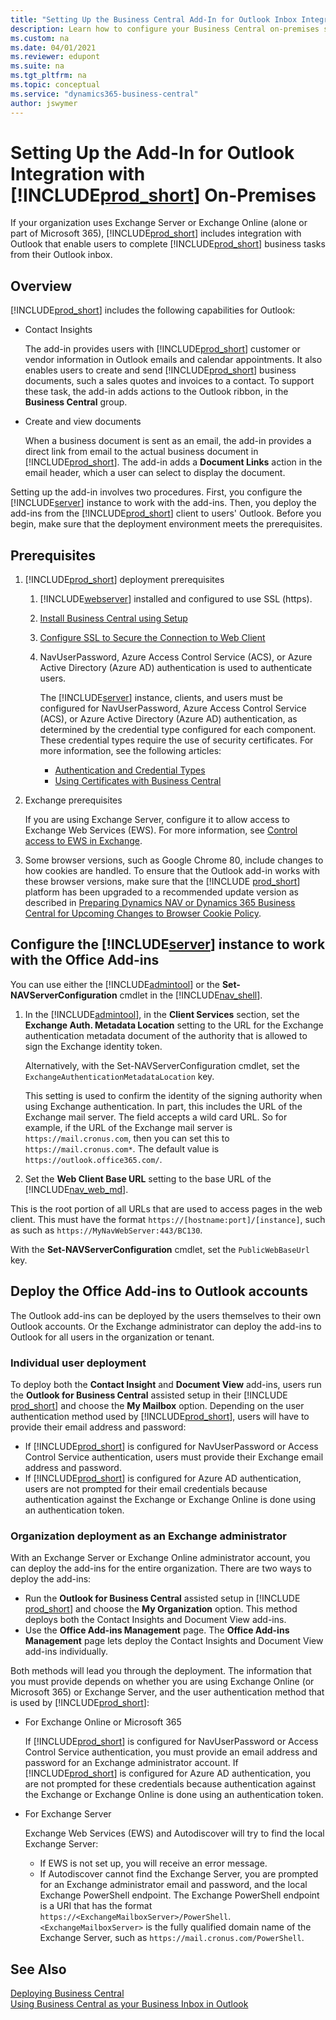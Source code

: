 ```yaml
---
title: "Setting Up the Business Central Add-In for Outlook Inbox Integration"
description: Learn how to configure your Business Central on-premises solution so that users can work with Business Central data in Outlook.
ms.custom: na
ms.date: 04/01/2021
ms.reviewer: edupont
ms.suite: na
ms.tgt_pltfrm: na
ms.topic: conceptual
ms.service: "dynamics365-business-central"
author: jswymer
---
```

# Setting Up the Add-In for Outlook Integration with [!INCLUDE[prod_short](../developer/includes/prod_short.md)] On-Premises

If your organization uses Exchange Server or Exchange Online (alone or part of Microsoft 365), [!INCLUDE[prod_short](../developer/includes/prod_short.md)] includes integration with Outlook that enable users to complete [!INCLUDE[prod_short](../developer/includes/prod_short.md)] business tasks from their Outlook inbox.  

## Overview

[!INCLUDE[prod_short](../developer/includes/prod_short.md)] includes the following capabilities for Outlook:

- Contact Insights

    The add-in provides users with [!INCLUDE[prod_short](../developer/includes/prod_short.md)] customer or vendor information in Outlook emails and calendar appointments. It also enables users to create and send [!INCLUDE[prod_short](../developer/includes/prod_short.md)] business documents, such a sales quotes and invoices to a contact. To support these task, the add-in adds actions to the Outlook ribbon, in the **Business Central** group.  

- Create and view documents

    When a business document is sent as an email, the add-in provides a direct link from email to the actual business document in [!INCLUDE[prod_short](../developer/includes/prod_short.md)]. The add-in adds a **Document Links** action in the email header, which a user can select to display the document.  

<!--    ![Office Add-ins for Outlook](../media/OutlookAddinsCallouts.png "Office Add-ins for Outlook")-->

Setting up the add-in involves two procedures. First, you configure the [!INCLUDE[server](../developer/includes/server.md)] instance to work with the add-ins. Then, you deploy the add-ins from the [!INCLUDE[prod_short](../developer/includes/prod_short.md)] client to users' Outlook. Before you begin, make sure that the deployment environment meets the prerequisites.

## Prerequisites

1. [!INCLUDE[prod_short](../developer/includes/prod_short.md)] deployment prerequisites

    1. [!INCLUDE[webserver](../developer/includes/webserver.md)] installed and configured to use SSL (https).
    1. [Install Business Central using Setup](../deployment/install-using-setup.md)  
    1. [Configure SSL to Secure the Connection to Web Client](../deployment/configure-ssl-web-client-connection.md)
    1. NavUserPassword, Azure Access Control Service (ACS), or Azure Active Directory (Azure AD) authentication is used to authenticate users.  

        The [!INCLUDE[server](../developer/includes/server.md)] instance, clients, and users must be configured for NavUserPassword, Azure Access Control Service (ACS), or Azure Active Directory (Azure AD) authentication, as determined by the credential type configured for each component.  These credential types require the use of security certificates. For more information, see the following articles:

        - [Authentication and Credential Types](users-credential-types.md)  
        - [Using Certificates with Business Central](../deployment/implement-security-certificates-production-environment.md)
2. Exchange prerequisites

    If you are using Exchange Server, configure it to allow access to Exchange Web Services (EWS). For more information, see [Control access to EWS in Exchange](/exchange/client-developer/exchange-web-services/how-to-control-access-to-ews-in-exchange).  

3. Some browser versions, such as Google Chrome 80, include changes to how cookies are handled. To ensure that the Outlook add-in works with these browser versions, make sure that the [!INCLUDE [prod_short](../developer/includes/prod_short.md)] platform has been upgraded to a recommended update version as described in [Preparing Dynamics NAV or Dynamics 365 Business Central for Upcoming Changes to Browser Cookie Policy](../administration/prepare-for-cookie-samesite-policy.md).


## Configure the [!INCLUDE[server](../developer/includes/server.md)] instance to work with the Office Add-ins

You can use either the [!INCLUDE[admintool](../developer/includes/admintool.md)] or the **Set-NAVServerConfiguration** cmdlet in the [!INCLUDE[nav_shell](../developer/includes/nav_shell_md.md)].

1. In the [!INCLUDE[admintool](../developer/includes/admintool.md)], in the **Client Services** section, set the **Exchange Auth. Metadata Location** setting to the URL for the Exchange authentication metadata document of the authority that is allowed to sign the Exchange identity token.

    Alternatively, with the Set-NAVServerConfiguration cmdlet, set the ```ExchangeAuthenticationMetadataLocation``` key.

    This setting is used to confirm the identity of the signing authority when using Exchange authentication. In part, this includes the URL of the Exchange mail server. The field accepts a wild card URL. So for example, if the URL of the Exchange mail server is ```https://mail.cronus.com```, then you can set this to ```https://mail.cronus.com*```. The default value is ```https://outlook.office365.com/```.

2. Set the **Web Client Base URL** setting to the base URL of the [!INCLUDE[nav_web_md](../developer/includes/nav_web_md.md)].

 This is the root portion of all URLs that are used to access pages in the web client. This must have the format `https://[hostname:port]/[instance]`, such as such as `https://MyNavWebServer:443/BC130`.

 With the **Set-NAVServerConfiguration** cmdlet, set the ```PublicWebBaseUrl``` key.

## Deploy the Office Add-ins to Outlook accounts

The Outlook add-ins can be deployed by the users themselves to their own Outlook accounts. Or the Exchange administrator can deploy the add-ins to Outlook for all users in the organization or tenant.

### Individual user deployment

To deploy both the **Contact Insight** and **Document View** add-ins, users run the **Outlook for Business Central** assisted setup in their [!INCLUDE [prod_short](../developer/includes/prod_short.md)] and choose the **My Mailbox** option. Depending on the user authentication method used by [!INCLUDE[prod_short](../developer/includes/prod_short.md)], users will have to provide their email address and password:

- If [!INCLUDE[prod_short](../developer/includes/prod_short.md)] is configured for NavUserPassword or Access Control Service authentication, users must provide their Exchange email address and password.
- If [!INCLUDE[prod_short](../developer/includes/prod_short.md)] is configured for Azure AD authentication, users are not prompted for their email credentials because authentication against the Exchange or Exchange Online is done using an authentication token.

### Organization deployment as an Exchange administrator

With an Exchange Server or Exchange Online administrator account, you can deploy the add-ins for the entire organization. There are two ways to deploy the add-ins:

- Run the **Outlook for Business Central** assisted setup in [!INCLUDE [prod_short](../developer/includes/prod_short.md)] and choose the **My Organization** option. This method deploys both the Contact Insights and Document View add-ins.
- Use the **Office Add-ins Management** page. The **Office Add-ins Management** page lets deploy  the Contact Insights and Document View add-ins individually.

Both methods will lead you through the deployment. The information that you must provide depends on whether you are using Exchange Online (or Microsoft 365) or Exchange Server, and the user authentication method that is used by [!INCLUDE[prod_short](../developer/includes/prod_short.md)]:

- For Exchange Online or Microsoft 365

    If [!INCLUDE[prod_short](../developer/includes/prod_short.md)] is configured for NavUserPassword or Access Control Service authentication, you must provide an email address and password for an Exchange administrator account. If [!INCLUDE[prod_short](../developer/includes/prod_short.md)] is configured for Azure AD authentication, you are not prompted for these credentials because authentication against the Exchange or Exchange Online is done using an authentication token.

- For Exchange Server

  Exchange Web Services (EWS) and Autodiscover will try to find the local Exchange Server:

  - If EWS is not set up, you will receive an error message.
  - If Autodiscover cannot find the Exchange Server, you are prompted for an Exchange administrator email and password, and the local Exchange PowerShell endpoint. The Exchange PowerShell endpoint is a URI that has the format ```https://<ExchangeMailboxServer>/PowerShell```.  ```<ExchangeMailboxServer>``` is the fully qualified domain name of the Exchange Server, such as ```https://mail.cronus.com/PowerShell```.  

## See Also  

[Deploying Business Central](../deployment/deployment.md)  
[Using Business Central as your Business Inbox in Outlook](/dynamics365/business-central/admin-outlook?toc=/dynamics365/business-central/dev-itpro/toc.json)  
